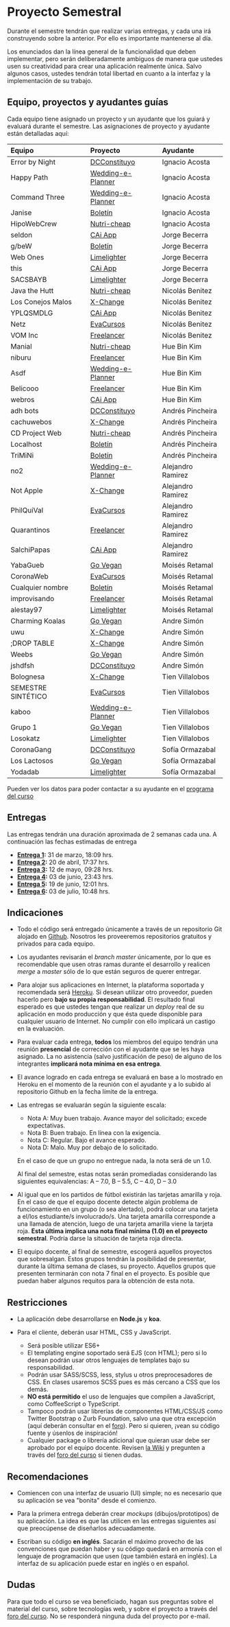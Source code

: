 # Proyecto Semestral

Durante el semestre tendrán que realizar varias entregas, y cada una irá construyendo sobre la anterior. Por ello es importante mantenerse al día.

Los enunciados dan la línea general de la funcionalidad que deben implementar, pero serán deliberadamente ambiguos de manera que ustedes usen su creatividad para crear una aplicación realmente única. Salvo algunos casos, ustedes tendrán total libertad en cuanto a la interfaz y la implementación de su trabajo.

## Equipo, proyectos y ayudantes guías

Cada equipo tiene asignado un proyecto y un ayudante que los guiará y evaluará durante el semestre. Las asignaciones de proyecto y ayudante están detalladas aquí:

| Equipo  | Proyecto | Ayudante |
|:---------------------- |:---------------------------| :------|
| Error by Night     | [DCConstituyo](https://drive.google.com/open?id=1sjJWQVbLwocBzF360dih_0eTi4eGrsEu)                              | Ignacio Acosta    |
| Happy Path         | [Wedding-e-Planner](https://drive.google.com/file/d/1Clo3ozHi1arVuSPUJsNafXte5ThvQFR1/view?usp=sharing)         | Ignacio Acosta    |
| Command Three      | [Wedding-e-Planner](https://drive.google.com/file/d/1Clo3ozHi1arVuSPUJsNafXte5ThvQFR1/view?usp=sharing)         | Ignacio Acosta    |
| Janise             | [Boletín](https://drive.google.com/file/d/1Cfb1tJ3F8tXwNEaqnS-nQRH5YLi0AaTd/view?usp=sharing)                   | Ignacio Acosta    |
| HipoWebCrew        | [Nutri-cheap](https://drive.google.com/file/d/1zjbI8M2YWP3zTqqcxTjCIAAQPidsp0wL/view?usp=sharing)               | Ignacio Acosta    |
| seldon             | [CAi App](https://drive.google.com/file/d/1atpk4gbb-ifF_2ZITCH7-ZI82u8_edz8/view?usp=sharing)                   | Jorge Becerra     |
| g/beW              | [Boletín](https://drive.google.com/file/d/1Cfb1tJ3F8tXwNEaqnS-nQRH5YLi0AaTd/view?usp=sharing)                   | Jorge Becerra     |
| Web Ones           | [Limelighter](https://docs.google.com/document/d/117GcZoFUeKQz9VE6y5BPXnO4K7CZF8HR4FVlwYHpZts/edit?usp=sharing) | Jorge Becerra     |
| this               | [CAi App](https://drive.google.com/file/d/1atpk4gbb-ifF_2ZITCH7-ZI82u8_edz8/view?usp=sharing)                  | Jorge Becerra     |
| SACSBAYB           | [Limelighter](https://docs.google.com/document/d/117GcZoFUeKQz9VE6y5BPXnO4K7CZF8HR4FVlwYHpZts/edit?usp=sharing) | Jorge Becerra     |
| Java the Hutt      | [Nutri-cheap](https://drive.google.com/file/d/1zjbI8M2YWP3zTqqcxTjCIAAQPidsp0wL/view?usp=sharing)              | Nicolás Benitez   |
| Los Conejos Malos  | [X-Change](https://drive.google.com/file/d/15Mv_9uYKkGqB7tPn9P4LuUSSLTCspE4-/view?usp=sharing)                  | Nicolás Benitez   |
| YPLQSMDLG          | [CAi App](https://drive.google.com/file/d/1atpk4gbb-ifF_2ZITCH7-ZI82u8_edz8/view?usp=sharing)                   | Nicolás Benitez   |
| Netz               | [EvaCursos](https://drive.google.com/file/d/13aN3XviwM18pnN0E6oD0mTM3r47Ajnyr/view?usp=sharing)                 | Nicolás Benitez   |
| VOM Inc            | [Freelancer](https://drive.google.com/file/d/1V4eRNACSSZtfdCUQgOf5_LezVbrqcBUH/view?usp=sharing)                | Nicolás Benitez   |
| Manial             | [Nutri-cheap](https://drive.google.com/file/d/1zjbI8M2YWP3zTqqcxTjCIAAQPidsp0wL/view?usp=sharing)               | Hue Bin Kim       |
| niburu             | [Freelancer](https://drive.google.com/file/d/1V4eRNACSSZtfdCUQgOf5_LezVbrqcBUH/view?usp=sharing)                | Hue Bin Kim       |
| Asdf               | [Wedding-e-Planner](https://drive.google.com/file/d/1Clo3ozHi1arVuSPUJsNafXte5ThvQFR1/view?usp=sharing)         | Hue Bin Kim       |
| Belicooo           | [Freelancer](https://drive.google.com/file/d/1V4eRNACSSZtfdCUQgOf5_LezVbrqcBUH/view?usp=sharing)                | Hue Bin Kim       |
| webros             | [CAi App](https://drive.google.com/file/d/1atpk4gbb-ifF_2ZITCH7-ZI82u8_edz8/view?usp=sharing)                   | Hue Bin Kim       |
| adh bots           | [DCConstituyo](https://drive.google.com/open?id=1sjJWQVbLwocBzF360dih_0eTi4eGrsEu)                              | Andrés Pincheira  |
| cachuwebos         |  [X-Change](https://drive.google.com/file/d/15Mv_9uYKkGqB7tPn9P4LuUSSLTCspE4-/view?usp=sharing)                              | Andrés Pincheira  |
| CD Project Web     | [Nutri-cheap](https://drive.google.com/file/d/1zjbI8M2YWP3zTqqcxTjCIAAQPidsp0wL/view?usp=sharing)               | Andrés Pincheira  |
| Localhost          | [Boletín](https://drive.google.com/file/d/1Cfb1tJ3F8tXwNEaqnS-nQRH5YLi0AaTd/view?usp=sharing)                   | Andrés Pincheira  |
| TriMiNi            | [Boletín](https://drive.google.com/file/d/1Cfb1tJ3F8tXwNEaqnS-nQRH5YLi0AaTd/view?usp=sharing)                   | Andrés Pincheira  |
| no2                | [Wedding-e-Planner](https://drive.google.com/file/d/1Clo3ozHi1arVuSPUJsNafXte5ThvQFR1/view?usp=sharing)         | Alejandro Ramirez |
| Not Apple          | [X-Change](https://drive.google.com/file/d/15Mv_9uYKkGqB7tPn9P4LuUSSLTCspE4-/view?usp=sharing)                  | Alejandro Ramirez |
| PhilQuiVal         | [EvaCursos](https://drive.google.com/file/d/13aN3XviwM18pnN0E6oD0mTM3r47Ajnyr/view?usp=sharing)                 | Alejandro Ramirez |
| Quarantinos        | [Freelancer](https://drive.google.com/file/d/1V4eRNACSSZtfdCUQgOf5_LezVbrqcBUH/view?usp=sharing)                | Alejandro Ramirez |
| SalchiPapas        | [CAi App](https://drive.google.com/file/d/1atpk4gbb-ifF_2ZITCH7-ZI82u8_edz8/view?usp=sharing)                   | Alejandro Ramirez |
| YabaGueb           | [Go Vegan](https://drive.google.com/file/d/1H0UBclI1x3_OmOrzH0DDpNHTUlIYeWIp/view?usp=sharing)                  | Moisés Retamal    |
| CoronaWeb          | [EvaCursos](https://drive.google.com/file/d/13aN3XviwM18pnN0E6oD0mTM3r47Ajnyr/view?usp=sharing)                 | Moisés Retamal    |
| Cualquier nombre   | [Boletín](https://drive.google.com/file/d/1Cfb1tJ3F8tXwNEaqnS-nQRH5YLi0AaTd/view?usp=sharing)                   | Moisés Retamal    |
| improvisando       | [Freelancer](https://drive.google.com/file/d/1V4eRNACSSZtfdCUQgOf5_LezVbrqcBUH/view?usp=sharing)                | Moisés Retamal    |
| alestay97          | [Limelighter](https://docs.google.com/document/d/117GcZoFUeKQz9VE6y5BPXnO4K7CZF8HR4FVlwYHpZts/edit?usp=sharing) | Moisés Retamal    |
| Charming Koalas    | [Go Vegan](https://drive.google.com/file/d/1H0UBclI1x3_OmOrzH0DDpNHTUlIYeWIp/view?usp=sharing)                  | Andre Simón       |
| uwu                | [X-Change](https://drive.google.com/file/d/15Mv_9uYKkGqB7tPn9P4LuUSSLTCspE4-/view?usp=sharing)                  | Andre Simón       |
| ;DROP TABLE        | [X-Change](https://drive.google.com/file/d/15Mv_9uYKkGqB7tPn9P4LuUSSLTCspE4-/view?usp=sharing)                  | Andre Simón       |
| Weebs              | [Go Vegan](https://drive.google.com/file/d/1H0UBclI1x3_OmOrzH0DDpNHTUlIYeWIp/view?usp=sharing)                  | Andre Simón       |
| jshdfsh            | [DCConstituyo](https://drive.google.com/open?id=1sjJWQVbLwocBzF360dih_0eTi4eGrsEu)                              | Andre Simón       |
| Bolognesa          | [X-Change](https://drive.google.com/file/d/15Mv_9uYKkGqB7tPn9P4LuUSSLTCspE4-/view?usp=sharing)                  | Tien Villalobos   |
| SEMESTRE SINTÉTICO | [EvaCursos](https://drive.google.com/file/d/13aN3XviwM18pnN0E6oD0mTM3r47Ajnyr/view?usp=sharing)                 | Tien Villalobos   |
| kaboo              | [Wedding-e-Planner](https://drive.google.com/file/d/1Clo3ozHi1arVuSPUJsNafXte5ThvQFR1/view?usp=sharing)         | Tien Villalobos   |
| Grupo 1            | [Go Vegan](https://drive.google.com/file/d/1H0UBclI1x3_OmOrzH0DDpNHTUlIYeWIp/view?usp=sharing)                  | Tien Villalobos   |
| Losokatz           | [Limelighter](https://docs.google.com/document/d/117GcZoFUeKQz9VE6y5BPXnO4K7CZF8HR4FVlwYHpZts/edit?usp=sharing) | Tien Villalobos   |
| CoronaGang         | [DCConstituyo](https://drive.google.com/open?id=1sjJWQVbLwocBzF360dih_0eTi4eGrsEu)                              | Sofía Ormazabal   |
| Los Lactosos       | [Go Vegan](https://drive.google.com/file/d/1H0UBclI1x3_OmOrzH0DDpNHTUlIYeWIp/view?usp=sharing)                  | Sofía Ormazabal   |
| Yodadab            | [Limelighter](https://docs.google.com/document/d/117GcZoFUeKQz9VE6y5BPXnO4K7CZF8HR4FVlwYHpZts/edit?usp=sharing) | Sofía Ormazabal   |


Pueden ver los datos para poder contactar a su ayudante en el [programa del curso](../../../#equipo)

## Entregas

Las entregas tendrán una duración aproximada de 2 semanas cada una. A continuación las fechas estimadas de entrega

* **[Entrega 1](enunciados/entrega1.md):** 31 de marzo, 18:09 hrs.
* **[Entrega 2](enunciados/entrega2.md):** 20 de abril, 17:37 hrs.
* **[Entrega 3](enunciados/entrega3.md):** 12 de mayo, 09:28 hrs.
* **[Entrega 4](enunciados/entrega4.md):** 03 de junio, 23:43 hrs.
* **[Entrega 5](enunciados/entrega5.md):** 19 de junio, 12:01 hrs.
* **[Entrega 6](enunciados/entrega6.md):** 03 de julio, 10:48 hrs.

## Indicaciones

* Todo el código será entregado únicamente a través de un repositorio Git alojado en [Github](https://github.com). Nosotros les proveeremos repositorios gratuitos y privados para cada equipo.

* Los ayudantes revisarán el *branch master* únicamente, por lo que es recomendable que usen otras ramas durante el desarrollo y realicen *merge* a *master* sólo de lo que están seguros de querer entregar.

* Para alojar sus aplicaciones en Internet, la plataforma soportada y recomendada será [Heroku](https://www.heroku.com/). Si desean utilizar otro proveedor, pueden hacerlo pero **bajo su propia responsabilidad**. El resultado final esperado es que ustedes tengan que realizar un *deploy* real de su aplicación en modo producción y que ésta quede disponible para cualquier usuario de Internet. No cumplir con ello implicará un castigo en la evaluación.

* Para evaluar cada entrega, **todos** los miembros del equipo tendrán una reunión **presencial** de corrección con el ayudante que se les haya asignado. La no asistencia (salvo justificación de peso) de alguno de los integrantes **implicará nota mínima en esa entrega**.

* El avance logrado en cada entrega se evaluará en base a lo mostrado en Heroku en el momento de la reunión con el ayudante y a lo subido al repositorio Github en la fecha límite de la entrega.

* Las entregas se evaluarán según la siguiente escala:
	* Nota A: Muy buen trabajo. Avance mayor del solicitado; excede expectativas.
	* Nota B: Buen trabajo. En línea con la exigencia.
	* Nota C: Regular. Bajo el avance esperado.
	* Nota D: Malo. Muy por debajo de lo solicitado.

	En el caso de que un grupo no entregue nada, la nota será de un 1.0.

	Al final del semestre, estas notas serán promediadas considerando las siguientes equivalencias: A – 7.0, B – 5.5, C – 4.0, D – 3.0

* Al igual que en los partidos de fútbol existirán las tarjetas amarilla y roja. En el caso de que el equipo docente detecte algún problema de funcionamiento en un grupo (o sea alertado), podrá colocar una tarjeta a el/los estudiante/s involucrado/s. Una tarjeta amarilla corresponde a una llamada de atención, luego de una tarjeta amarilla viene la tarjeta roja. **Esta última implica una nota final mínima (1.0) en el proyecto semestral**. Podría darse la situación de tarjeta roja directa.

* El equipo docente, al final de semestre, escogerá aquellos proyectos que sobresalgan. Estos grupos tendrán la posibilidad de presentar, durante la última semana de clases, su proyecto. Aquellos grupos que presenten terminarán con nota 7 final en el proyecto. Es posible que puedan haber algunos requitos para la obtención de esta nota.

## Restricciones

* La aplicación debe desarrollarse en **Node.js** y **koa**.

* Para el cliente, deberán usar HTML, CSS y JavaScript.
	* Será posible utilizar ES6+
	* El templating engine soportado será EJS (con HTML); pero si lo desean podrán usar otros lenguajes de templates bajo su responsabilidad.
	* Podrán usar SASS/SCSS, less, stylus u otros preprocesadores de CSS. En clases usaremos SCSS pues es más cercano a CSS que los demás.
	* **NO está permitido** el uso de lenguajes que compilen a JavaScript, como CoffeeScript o TypeScript.
	* Tampoco podrán usar librerías de componentes HTML/CSS/JS como Twitter Bootstrap o Zurb Foundation, salvo una que otra excepción (aquí deberán consultar en el [foro](../../../#foro)). Pero si quieren, ¡vean su código fuente y úsenlos de inspiración!
	* Cualquier package o librería adicional que quieran usar debe ser aprobado por el equipo docente. Revisen [la Wiki](../../../wiki/Packages) y pregunten a través del [foro del curso](../../../#foro) si tienen dudas.

## Recomendaciones

* Comiencen con una interfaz de usuario (UI) simple; no es necesario que su aplicación se vea "bonita" desde el comienzo.

* Para la primera entrega deberán crear *mockups* (dibujos/prototipos) de su aplicación. La idea es que las utilicen en las entregas siguientes así que preocúpense de diseñarlos adecuadamente.

* Escriban su código **en inglés**. Sacarán el máximo provecho de las convenciones que puedan haber y su código quedará en armonía con el lenguaje de programación que usen (que también estará en inglés). La interfaz de su aplicación puede estar en inglés o en español.

## Dudas

Para que todo el curso se vea beneficiado, hagan sus preguntas sobre el material del curso, sobre tecnologías web, y sobre el proyecto a través del [foro del curso](../../../#foro).  No se responderá ninguna duda del proyecto por e-mail.
